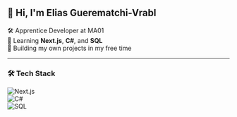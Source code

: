 ## 👋 Hi, I'm Elias Guerematchi-Vrabl

🛠️ Apprentice Developer at MA01  
🚀 Learning **Next.js**, **C#**, and **SQL**  
🧩 Building my own projects in my free time  

---

### 🛠️ Tech Stack  
![Next.js](https://img.shields.io/badge/Next.js-000000?style=for-the-badge&logo=nextdotjs&logoColor=white)  
![C#](https://img.shields.io/badge/C%23-239120?style=for-the-badge&logo=csharp&logoColor=white)  
![SQL](https://img.shields.io/badge/SQL-4479A1?style=for-the-badge&logo=mysql&logoColor=white)
